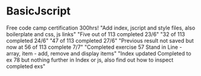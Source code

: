 # BasicJscript
Free code camp certification 300hrs!
"Add index, jscript and style files, also boilerplate and css, js links"
"Five out of 113 completed 23/6"
"32 of 113 completed 24/6"
"47 of 113 completed 27/6"
"Previous result not saved but now at 56 of 113 complete 7/7"
"Completed exercise 57 Stand in Line - array, item - add, remove and display items"
"Index updated Completed to ex 78 but nothing further in Index or js, also find out how to inspect completed exs"